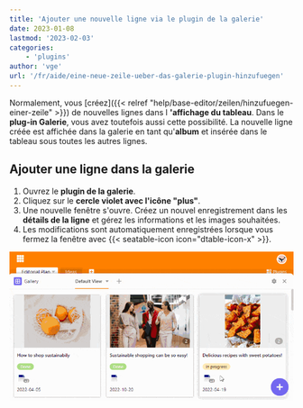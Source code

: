 ```yaml
---
title: 'Ajouter une nouvelle ligne via le plugin de la galerie'
date: 2023-01-08
lastmod: '2023-02-03'
categories:
    - 'plugins'
author: 'vge'
url: '/fr/aide/eine-neue-zeile-ueber-das-galerie-plugin-hinzufuegen'
---
```


Normalement, vous [créez]({{< relref "help/base-editor/zeilen/hinzufuegen-einer-zeile" >}}) de nouvelles lignes dans l **'affichage du tableau**. Dans le **plug-in Galerie**, vous avez toutefois aussi cette possibilité. La nouvelle ligne créée est affichée dans la galerie en tant qu'**album** et insérée dans le tableau sous toutes les autres lignes.

## Ajouter une ligne dans la galerie

1. Ouvrez le **plugin de la galerie**.
2. Cliquez sur le **cercle violet avec l'icône "plus"**.
3. Une nouvelle fenêtre s'ouvre. Créez un nouvel enregistrement dans les **détails de la ligne** et gérez les informations et les images souhaitées.
4. Les modifications sont automatiquement enregistrées lorsque vous fermez la fenêtre avec {{< seatable-icon icon="dtable-icon-x" >}}.

![Ajouter une nouvelle ligne via le plugin de la galerie](images/Eine-neue-Zeile-ueber-das-Galerie-Plugin-hinzufuegen.gif)
